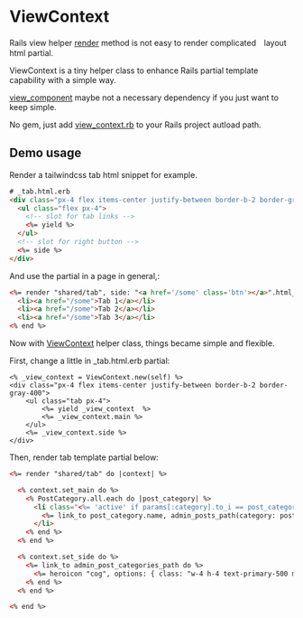 # ViewContext

Rails view helper [render](https://guides.rubyonrails.org/layouts_and_rendering.html#using-partials-to-simplify-views) method is not easy to render complicated　layout html partial.

ViewContext is a tiny helper class to enhance Rails partial template capability with a simple way.

[view_component](https://github.com/github/view_component) maybe not a necessary dependency if you just want to keep simple.

No gem, just add [view_context.rb](https://github.com/qichunren/view_context/blob/main/view_context.rb)  to your Rails project autload path.

## Demo usage

Render a tailwindcss tab html snippet for example.

```html
# _tab.html.erb
<div class="px-4 flex items-center justify-between border-b-2 border-gray-400">
  <ul class="flex px-4">
    <!-- slot for tab links -->
    <%= yield %>
  </ul>
  <!-- slot for right button -->
  <%= side %>
</div>
```

And use the partial in a page in general,:

```html
<%= render "shared/tab", side: "<a href='/some' class='btn'></a>".html_safe do  %>
  <li><a href="/some">Tab 1</a></li>
  <li><a href="/some">Tab 2</a></li>
  <li><a href="/some">Tab 3</a></li>
<% end %>
```

Now with [ViewContext](https://github.com/qichunren/view_context/blob/main/view_context.rb) helper class, things became simple and flexible.

First, change a little in _tab.html.erb partial:

```
<% _view_context = ViewContext.new(self) %>
<div class="px-4 flex items-center justify-between border-b-2 border-gray-400">
	<ul class="tab px-4">
		<%= yield _view_context  %>
		<%= _view_context.main %>
	</ul>
	<%= _view_context.side %>
</div>
```

Then, render tab template partial below:

```html
<%= render "shared/tab" do |context| %>

  <% context.set_main do %>
    <% PostCategory.all.each do |post_category| %>
      <li class="<%= 'active' if params[:category].to_i == post_category.id %>">
        <%= link_to post_category.name, admin_posts_path(category: post_category.id) %>
      </li>
    <% end %>
  <% end %>

  <% context.set_side do %>
    <%= link_to admin_post_categories_path do %>
      <%= heroicon "cog", options: { class: "w-4 h-4 text-primary-500 mr-2" } %>
    <% end %>
  <% end %>

<% end %>
```
